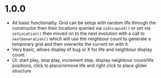  # 1.0.0
 - All basic functionality. Grid can be setup with random life through the constructor then their locations queried via `isOccupied()` or set via `setLocation()` then moved on to the next evolution with a call to `nextGeneration()` which will use the neighbour count to generate a temporary grid and then overwrite the current on with it.
 - Very basic, allows display of bug or X for life and neighbour display count.
 - UI: start play, stop play, increment step, display neighbour count/life positions, click to place/remove life and right click to place glider structure
